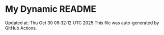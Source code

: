 # My Dynamic README
Updated at: Thu Oct 30 06:32:12 UTC 2025
This file was auto-generated by GitHub Actions.
